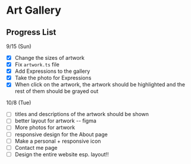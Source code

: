 # Art Gallery 

## Progress List 

9/15 (Sun)
- [x] Change the sizes of artwork
- [x] Fix `artwork.ts` file 
- [x] Add Expressions to the gallery
- [x] Take the photo for Expressions
- [x] When click on the artwork, the artwork should be highlighted and the rest of them should be grayed out

10/8 (Tue)
- [ ] titles and descriptions of the artwork should be shown
- [ ] better layout for artwork -- figma
- [ ] More photos for artwork
- [ ] responsive design for the About page 
- [ ] Make a personal + responsive icon 
- [ ] Contact me page
- [ ] Design the entire website esp. layout!!  
